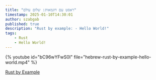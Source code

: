 ```yaml
---
title: "ראסט עם דוגמאות: שלום עולם"
timestamp: 2025-01-10T14:30:01
author: szabgab
published: true
description: "Rust by example: - Hello World!"
tags:
    - Rust
    - Hello World!
---
```


{% youtube id="bC96wYFwS0I" file="hebrew-rust-by-example-hello-world.mp4" %}

[Rust by Example](https://doc.rust-lang.org/stable/rust-by-example/)

